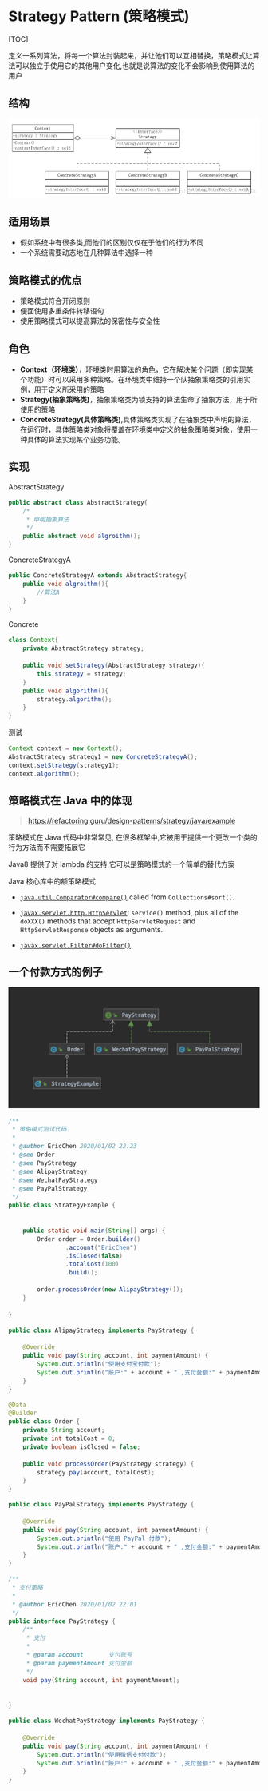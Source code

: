 # Strategy Pattern (策略模式)

[TOC]

定义一系列算法，将每一个算法封装起来，并让他们可以互相替换，策略模式让算法可以独立于使用它的其他用户变化,也就是说算法的变化不会影响到使用算法的用户

## 结构




![](assets/5bb987d85d4d2.png)

## 适用场景

- 假如系统中有很多类,而他们的区别仅仅在于他们的行为不同
- 一个系统需要动态地在几种算法中选择一种

## 策略模式的优点

- 策略模式符合开闭原则
- 便面使用多重条件转移语句
- 使用策略模式可以提高算法的保密性与安全性

## 角色

- **Context（环境类）**，环境类时用算法的角色，它在解决某个问题（即实现某个功能）时可以采用多种策略。在环境类中维持一个队抽象策略类的引用实例，用于定义所采用的策略
- **Strategy(抽象策略类)**，抽象策略类为锁支持的算法生命了抽象方法，用于所使用的策略
- **ConcreteStrategy(具体策略类)**,具体策略类实现了在抽象类中声明的算法，在运行时，具体策略类对象将覆盖在环境类中定义的抽象策略类对象，使用一种具体的算法实现某个业务功能。

## 实现

AbstractStrategy

```java
public abstract class AbstractStrategy{
	/*
     * 申明抽象算法
     */
    public abstract void algroithm();
}
```

ConcreteStrategyA 

```java
public ConcreteStrategyA extends AbstractStrategy{
    public void algroithm(){
        //算法A
    }
}
```

Concrete

```java
class Context{
    private AbstractStrategy strategy;
    
    public void setStrategy(AbstractStrategy strategy){
        this.strategy = strategy;
    }
    public void algorithm(){
        strategy.algorithm();
    }
}
```

测试

```java
Context context = new Context();
AbstractStrategy strategy1 = new ConcreteStrategyA();
context.setStrategy(strategy1);
context.algorithm();
```

## 策略模式在 Java 中的体现

> https://refactoring.guru/design-patterns/strategy/java/example

策略模式在 Java 代码中非常常见, 在很多框架中,它被用于提供一个更改一个类的行为方法而不需要拓展它

Java8 提供了对 lambda 的支持,它可以是策略模式的一个简单的替代方案

Java 核心库中的额策略模式

- [`java.util.Comparator#compare()`](http://docs.oracle.com/javase/8/docs/api/java/util/Comparator.html#compare-T-T-) called from `Collections#sort()`.
- [`javax.servlet.http.HttpServlet`](http://docs.oracle.com/javaee/7/api/javax/servlet/http/HttpServlet.html): `service()` method, plus all of the `doXXX()` methods that accept `HttpServletRequest` and `HttpServletResponse` objects as arguments.

- [`javax.servlet.Filter#doFilter()`](http://docs.oracle.com/javaee/7/api/javax/servlet/Filter.html#doFilter-javax.servlet.ServletRequest-javax.servlet.ServletResponse-javax.servlet.FilterChain-)

## 一个付款方式的例子

![image-20200102222620611](assets/image-20200102222620611.png)



```java
/**
 * 策略模式测试代码
 *
 * @author EricChen 2020/01/02 22:23
 * @see Order
 * @see PayStrategy
 * @see AlipayStrategy
 * @see WechatPayStrategy
 * @see PayPalStrategy
 */
public class StrategyExample {


    public static void main(String[] args) {
        Order order = Order.builder()
                .account("EricChen")
                .isClosed(false)
                .totalCost(100)
                .build();

        order.processOrder(new AlipayStrategy());
    }

}

```

```java
public class AlipayStrategy implements PayStrategy {

    @Override
    public void pay(String account, int paymentAmount) {
        System.out.println("使用支付宝付款");
        System.out.println("账户:" + account + " ,支付金额:" + paymentAmount);
    }
}
```

```java
@Data
@Builder
public class Order {
    private String account;
    private int totalCost = 0;
    private boolean isClosed = false;

    public void processOrder(PayStrategy strategy) {
        strategy.pay(account, totalCost);
    }
}

```

```java
public class PayPalStrategy implements PayStrategy {

    @Override
    public void pay(String account, int paymentAmount) {
        System.out.println("使用 PayPal 付款");
        System.out.println("账户:" + account + " ,支付金额:" + paymentAmount);
    }
}
```

```java
/**
 * 支付策略
 *
 * @author EricChen 2020/01/02 22:01
 */
public interface PayStrategy {
    /**
     * 支付
     *
     * @param account       支付账号
     * @param paymentAmount 支付金额
     */
    void pay(String account, int paymentAmount);


}
```

```java
public class WechatPayStrategy implements PayStrategy {

    @Override
    public void pay(String account, int paymentAmount) {
        System.out.println("使用微信支付付款");
        System.out.println("账户:" + account + " ,支付金额:" + paymentAmount);
    }
}

```

